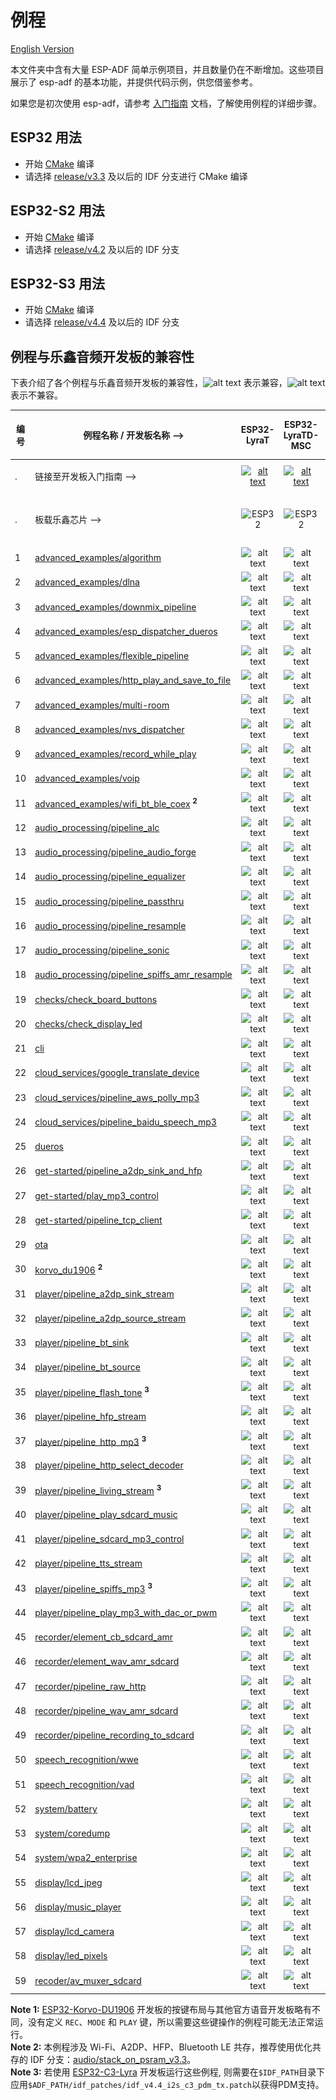 # 例程

[English Version](./README.md)

本文件夹中含有大量 ESP-ADF 简单示例项目，并且数量仍在不断增加。这些项目展示了 esp-adf 的基本功能，并提供代码示例，供您借鉴参考。

如果您是初次使用 esp-adf，请参考 [入门指南](https://docs.espressif.com/projects/esp-adf/zh_CN/latest/get-started/index.html) 文档，了解使用例程的详细步骤。


## ESP32 用法

- 开始 [CMake](https://docs.espressif.com/projects/esp-idf/zh_CN/latest/esp32/api-guides/build-system.html) 编译
- 请选择 [release/v3.3](https://github.com/espressif/esp-idf/tree/release/v3.3) 及以后的 IDF 分支进行 CMake 编译

## ESP32-S2 用法

- 开始 [CMake](https://docs.espressif.com/projects/esp-idf/zh_CN/latest/esp32s2/api-guides/build-system.html) 编译
- 请选择 [release/v4.2](https://github.com/espressif/esp-idf/tree/release/v4.2) 及以后的 IDF 分支

## ESP32-S3 用法

- 开始 [CMake](https://docs.espressif.com/projects/esp-idf/zh_CN/latest/esp32s3/api-guides/build-system.html) 编译
- 请选择 [release/v4.4](https://github.com/espressif/esp-idf/tree/release/v4.4) 及以后的 IDF 分支

## 例程与乐鑫音频开发板的兼容性

下表介绍了各个例程与乐鑫音频开发板的兼容性，![alt text](../docs/_static/yes-icon.png "兼容") 表示兼容，![alt text](../docs/_static/no-icon.png "兼容")  表示不兼容。

[comment]: <> (Markdown table editing tool)
[comment]: <> (https://www.tablesgenerator.com/markdown_tables)

| 编号 | 例程名称 / 开发板名称 -->                                                                  |                                                                                  ESP32-LyraT                                                                                 |                                                                                    ESP32-LyraTD-MSC                                                                                    |                                                                                    ESP32-LyraT-Mini                                                                                    |                          ESP32-Korvo-DU1906          <sup> **1** </sup>      |                        ESP32-S2-Kaluga-1 Kit                           |                        ESP32-S3-Korvo-2                           |                             ESP32-C3-Lyra                              |
|-----|------------------------------------------------------------------------------------------------|:----------------------------------------------------------------------------------------------------------------------------------------------------------------------------:|:--------------------------------------------------------------------------------------------------------------------------------------------------------------------------------------:|:--------------------------------------------------------------------------------------------------------------------------------------------------------------------------------------:|:---------------------------------------------------------------:|:----------------------------------------------------------------------:|:----------------------------------------------------------------------:|:----------------------------------------------------------------------:|
| .   | 链接至开发板入门指南  -->                                                   | [![alt text](../docs/_static/esp32-lyrat-v4.3-side-small.jpg "ESP32-LyraT")](https://docs.espressif.com/projects/esp-adf/en/latest/get-started/get-started-esp32-lyrat.html) | [![alt text](../docs/_static/esp32-lyratd-msc-v2.2-small.jpg "ESP32-LyraTD-MSC")](https://docs.espressif.com/projects/esp-adf/en/latest/get-started/get-started-esp32-lyratd-msc.html) | [![alt text](../docs/_static/esp32-lyrat-mini-v1.2-small.jpg "ESP32-LyraT-Mini")](https://docs.espressif.com/projects/esp-adf/en/latest/get-started/get-started-esp32-lyrat-mini.html) |  [![alt text](../docs/_static/esp32-korvo-du1906-v1.1-small.jpg "ESP32-Korvo-DU1906")](https://docs.espressif.com/projects/esp-adf/en/latest/get-started/get-started-esp32-korvo-du1906.html) | [![alt text](../docs/_static/esp32-s2-kaluga-1-kit-small.png "ESP32-S2-Kaluga-1 Kit")](https://docs.espressif.com/projects/esp-idf/en/latest/esp32s2/hw-reference/esp32s2/user-guide-esp32-s2-kaluga-1-kit.html) | [![alt text](../docs/_static/esp32-s3-korvo-2-v3.0-small.png "ESP32-S3-Korvo-2")](https://docs.espressif.com/projects/esp-adf/en/latest/get-started/user-guide-esp32-s3-korvo-2.html) |  [![alt text](../docs/_static/esp32-c3-lyra-v2.0-small.png "ESP32-C3-Lyra")](https://docs.espressif.com/projects/esp-adf/en/latest/get-started/user-guide-esp32-c3-lyra.html) |
| .   | 板载乐鑫芯片 -->                                                      |                                                        <img src="../docs/_static/ESP32.svg" height="85" alt="ESP32">                                                         |                                                             <img src="../docs/_static/ESP32.svg" height="85" alt="ESP32">                                                              |                                                             <img src="../docs/_static/ESP32.svg" height="85" alt="ESP32">                                                              | <img src="../docs/_static/ESP32.svg" height="85" alt="ESP32">   | <img src="../docs/_static/ESP32-S2.svg" height="100" alt="ESP32-S2">   |<img src="../docs/_static/ESP32-S3.svg" height="100" alt="ESP32-S3">   |<img src="../docs/_static/ESP32-C3.svg" height="75" alt="ESP32-C3">
|  1  | [advanced_examples/algorithm](advanced_examples/algorithm)                                               |                                                            ![alt text](../docs/_static/yes-icon.png "兼容")                                                            |                                                                 ![alt text](../docs/_static/no-icon.png "不兼容")                        |                                                                 ![alt text](../docs/_static/yes-icon.png "兼容")                                                                 |      ![alt text](../docs/_static/no-icon.png "不兼容")    |         ![alt text](../docs/_static/no-icon.png "不兼容")       | ![alt text](../docs/_static/yes-icon.png "兼容")  | ![alt text](../docs/_static/no-icon.png "不兼容")       |
|  2  | [advanced_examples/dlna](advanced_examples/dlna)                                               |                                                            ![alt text](../docs/_static/yes-icon.png "兼容")                                                            |                                                                 ![alt text](../docs/_static/yes-icon.png "兼容")                                                                 |                                                                 ![alt text](../docs/_static/yes-icon.png "兼容")                                                                 |      ![alt text](../docs/_static/yes-icon.png "兼容")     |         ![alt text](../docs/_static/yes-icon.png "兼容")         | ![alt text](../docs/_static/yes-icon.png "兼容")  | ![alt text](../docs/_static/no-icon.png "不兼容")       |
|  3  | [advanced_examples/downmix_pipeline](advanced_examples/downmix_pipeline)                       |                                                            ![alt text](../docs/_static/yes-icon.png "兼容")                                                            |                                                                 ![alt text](../docs/_static/yes-icon.png "兼容")                                                                 |                                                                 ![alt text](../docs/_static/yes-icon.png "兼容")                                                                 |      ![alt text](../docs/_static/yes-icon.png "兼容")     |         ![alt text](../docs/_static/no-icon.png "不兼容")     | ![alt text](../docs/_static/yes-icon.png "兼容")  | ![alt text](../docs/_static/no-icon.png "不兼容")       |
|  4  | [advanced_examples/esp_dispatcher_dueros](advanced_examples/esp_dispatcher_dueros)             |                                                            ![alt text](../docs/_static/yes-icon.png "兼容")                                                            |                                                                 ![alt text](../docs/_static/yes-icon.png "兼容")                                                                 |                                                                 ![alt text](../docs/_static/yes-icon.png "兼容")                                                                 |      ![alt text](../docs/_static/yes-icon.png "兼容")     |         ![alt text](../docs/_static/no-icon.png "不兼容")         | ![alt text](../docs/_static/yes-icon.png "兼容")  | ![alt text](../docs/_static/no-icon.png "不兼容")       |
|  5  | [advanced_examples/flexible_pipeline](advanced_examples/flexible_pipeline)                     |                                                            ![alt text](../docs/_static/yes-icon.png "兼容")                                                            |                                                                 ![alt text](../docs/_static/yes-icon.png "兼容")                                                                 |                                                                 ![alt text](../docs/_static/yes-icon.png "兼容")                                                                 |      ![alt text](../docs/_static/yes-icon.png "兼容")     |         ![alt text](../docs/_static/no-icon.png "不兼容")        | ![alt text](../docs/_static/yes-icon.png "兼容")  | ![alt text](../docs/_static/no-icon.png "不兼容")       |
|  6  | [advanced_examples/http_play_and_save_to_file](advanced_examples/http_play_and_save_to_file)   |                                                            ![alt text](../docs/_static/yes-icon.png "兼容")                                                            |                                                                 ![alt text](../docs/_static/yes-icon.png "兼容")                                                                 |                                                                 ![alt text](../docs/_static/yes-icon.png "兼容")                                                                 |      ![alt text](../docs/_static/yes-icon.png "兼容")     |         ![alt text](../docs/_static/no-icon.png "不兼容")        | ![alt text](../docs/_static/yes-icon.png "兼容")  | ![alt text](../docs/_static/no-icon.png "不兼容")       |
| 7  | [advanced_examples/multi-room](advanced_examples/multi-room)                                |                                                            ![alt text](../docs/_static/yes-icon.png "兼容")                                                            |                                                                 ![alt text](../docs/_static/yes-icon.png "兼容")                                                                 |                                                                 ![alt text](../docs/_static/yes-icon.png "兼容")                                                                 |      ![alt text](../docs/_static/yes-icon.png "兼容")     |         ![alt text](../docs/_static/yes-icon.png "兼容")         | ![alt text](../docs/_static/yes-icon.png "兼容")  | ![alt text](../docs/_static/no-icon.png "不兼容")       |
| 8  | [advanced_examples/nvs_dispatcher](advanced_examples/nvs_dispatcher)                                |                                                            ![alt text](../docs/_static/yes-icon.png "兼容")                                                            |                                                                 ![alt text](../docs/_static/yes-icon.png "兼容")                                                                 |                                                                 ![alt text](../docs/_static/yes-icon.png "兼容")                                                                 |      ![alt text](../docs/_static/yes-icon.png "兼容")     |         ![alt text](../docs/_static/yes-icon.png "兼容")         | ![alt text](../docs/_static/yes-icon.png "兼容")  | ![alt text](../docs/_static/no-icon.png "不兼容")       |
|  9  | [advanced_examples/record_while_play](advanced_examples/record_while_play)                     |                                                            ![alt text](../docs/_static/yes-icon.png "兼容")                                                            |                                                                 ![alt text](../docs/_static/yes-icon.png "兼容")                                                                 |                                                                 ![alt text](../docs/_static/yes-icon.png "兼容")                                                                 |      ![alt text](../docs/_static/yes-icon.png "兼容")     |         ![alt text](../docs/_static/no-icon.png "不兼容")        | ![alt text](../docs/_static/yes-icon.png "兼容")  | ![alt text](../docs/_static/no-icon.png "不兼容")       |
|  10  | [advanced_examples/voip](advanced_examples/voip)                                               |                                                            ![alt text](../docs/_static/yes-icon.png "兼容")                                                            |                                                                 ![alt text](../docs/_static/yes-icon.png "兼容")                                                                 |                                                                 ![alt text](../docs/_static/yes-icon.png "兼容")                                                                 |      ![alt text](../docs/_static/yes-icon.png "兼容")     |         ![alt text](../docs/_static/no-icon.png "不兼容")         | ![alt text](../docs/_static/yes-icon.png "兼容")  | ![alt text](../docs/_static/no-icon.png "不兼容")       |
| 11  | [advanced_examples/wifi_bt_ble_coex](advanced_examples/wifi_bt_ble_coex)   <sup> **2** </sup>  |                                                            ![alt text](../docs/_static/yes-icon.png "兼容")                                                            |                                                                 ![alt text](../docs/_static/yes-icon.png "兼容")                                                                 |                                                                 ![alt text](../docs/_static/yes-icon.png "兼容")                                                                 |      ![alt text](../docs/_static/yes-icon.png "兼容")     |         ![alt text](../docs/_static/no-icon.png "不兼容")        | ![alt text](../docs/_static/no-icon.png "不兼容") | ![alt text](../docs/_static/no-icon.png "不兼容")       |
|  12  | [audio_processing/pipeline_alc](audio_processing/pipeline_alc)                                 |                                                            ![alt text](../docs/_static/yes-icon.png "兼容")                                                            |                                                                 ![alt text](../docs/_static/yes-icon.png "兼容")                                                                 |                                                                 ![alt text](../docs/_static/yes-icon.png "兼容")                                                                 |      ![alt text](../docs/_static/yes-icon.png "兼容")     |         ![alt text](../docs/_static/no-icon.png "不兼容")        | ![alt text](../docs/_static/yes-icon.png "兼容")  | ![alt text](../docs/_static/no-icon.png "不兼容")       |
|  13  | [audio_processing/pipeline_audio_forge](audio_processing/pipeline_audio_forge)                                 |                                                            ![alt text](../docs/_static/yes-icon.png "兼容")                                                            |                                                                 ![alt text](../docs/_static/yes-icon.png "兼容")                                                                 |                                                                 ![alt text](../docs/_static/yes-icon.png "兼容")                                                                 |      ![alt text](../docs/_static/yes-icon.png "兼容")     |         ![alt text](../docs/_static/no-icon.png "不兼容")        | ![alt text](../docs/_static/yes-icon.png "兼容")  | ![alt text](../docs/_static/no-icon.png "不兼容")       |
|  14  | [audio_processing/pipeline_equalizer](audio_processing/pipeline_equalizer)                     |                                                            ![alt text](../docs/_static/yes-icon.png "兼容")                                                            |                                                                 ![alt text](../docs/_static/yes-icon.png "兼容")                                                                 |                                                                 ![alt text](../docs/_static/yes-icon.png "兼容")                                                                 |      ![alt text](../docs/_static/yes-icon.png "兼容")     |         ![alt text](../docs/_static/no-icon.png "不兼容")        | ![alt text](../docs/_static/yes-icon.png "兼容")  | ![alt text](../docs/_static/no-icon.png "不兼容")       |
|  15 | [audio_processing/pipeline_passthru](audio_processing/pipeline_passthru)                       |      ![alt text](../docs/_static/yes-icon.png "兼容")       |          ![alt text](../docs/_static/no-icon.png "不兼容")              |                                                                ![alt text](../docs/_static/no-icon.png "Not 兼容")            |      ![alt text](../docs/_static/no-icon.png "不兼容")         |         ![alt text](../docs/_static/no-icon.png "不兼容")             | ![alt text](../docs/_static/no-icon.png "不兼容")      | ![alt text](../docs/_static/no-icon.png "不兼容")       |
| 16  | [audio_processing/pipeline_resample](audio_processing/pipeline_resample)                       |                                                            ![alt text](../docs/_static/yes-icon.png "兼容")                                                            |                                                                 ![alt text](../docs/_static/yes-icon.png "兼容")                                                                 |                                                                 ![alt text](../docs/_static/yes-icon.png "兼容")                                                                 |      ![alt text](../docs/_static/yes-icon.png "兼容")     |         ![alt text](../docs/_static/no-icon.png "不兼容")          | ![alt text](../docs/_static/yes-icon.png "兼容")  | ![alt text](../docs/_static/no-icon.png "不兼容")       |
| 17  | [audio_processing/pipeline_sonic](audio_processing/pipeline_sonic)                             |                                                            ![alt text](../docs/_static/yes-icon.png "兼容")                                                            |                                                                 ![alt text](../docs/_static/yes-icon.png "兼容")                                                                 |                                                                 ![alt text](../docs/_static/yes-icon.png "兼容")                                                                 |      ![alt text](../docs/_static/yes-icon.png "兼容")     |         ![alt text](../docs/_static/no-icon.png "不兼容")          | ![alt text](../docs/_static/yes-icon.png "兼容")  | ![alt text](../docs/_static/no-icon.png "不兼容")       |
| 18  | [audio_processing/pipeline_spiffs_amr_resample](audio_processing/pipeline_spiffs_amr_resample) |                                                            ![alt text](../docs/_static/yes-icon.png "兼容")                                                            |                                                                 ![alt text](../docs/_static/yes-icon.png "兼容")                                                                 |                                                                 ![alt text](../docs/_static/yes-icon.png "兼容")                                                                 |      ![alt text](../docs/_static/yes-icon.png "兼容")     |         ![alt text](../docs/_static/yes-icon.png "兼容")         | ![alt text](../docs/_static/yes-icon.png "兼容")  | ![alt text](../docs/_static/no-icon.png "不兼容")       |
| 19  | [checks/check_board_buttons](checks/check_board_buttons)                                     |                                                           ![alt text](../docs/_static/yes-icon.png "兼容")                                                          |                                                                 ![alt text](../docs/_static/yes-icon.png "兼容")                                                                 |                                                                ![alt text](../docs/_static/yes-icon.png "兼容")                                                               |    ![alt text](../docs/_static/yes-icon.png "兼容")    |        ![alt text](../docs/_static/yes-icon.png "兼容")       | ![alt text](../docs/_static/yes-icon.png "兼容")  | ![alt text](../docs/_static/yes-icon.png "兼容")       |
| 20  | [checks/check_display_led](checks/check_display_led)                                                 |                                                           ![alt text](../docs/_static/yes-icon.png "兼容")                                                          |                                                                 ![alt text](../docs/_static/yes-icon.png "兼容")                                                                 |                                                                ![alt text](../docs/_static/yes-icon.png "兼容")                                                               |    ![alt text](../docs/_static/yes-icon.png "兼容")    |        ![alt text](../docs/_static/yes-icon.png "兼容")       | ![alt text](../docs/_static/yes-icon.png "兼容")  | ![alt text](../docs/_static/yes-icon.png "兼容")       |
| 21  | [cli](cli)                                                                                     |                                                            ![alt text](../docs/_static/yes-icon.png "兼容")                                                            |                                                                 ![alt text](../docs/_static/yes-icon.png "兼容")                                                                 |                                                                 ![alt text](../docs/_static/yes-icon.png "兼容")                                                                 |      ![alt text](../docs/_static/yes-icon.png "兼容")     |         ![alt text](../docs/_static/yes-icon.png "兼容")         | ![alt text](../docs/_static/yes-icon.png "兼容")  | ![alt text](../docs/_static/no-icon.png "不兼容")       |
| 22  | [cloud_services/google_translate_device](cloud_services/google_translate_device)               |                                                            ![alt text](../docs/_static/yes-icon.png "兼容")                                                            |                                                                ![alt text](../docs/_static/yes-icon.png "兼容")                                                               |                                                                 ![alt text](../docs/_static/yes-icon.png "兼容")                                                                 |      ![alt text](../docs/_static/yes-icon.png "兼容")     |         ![alt text](../docs/_static/yes-icon.png "兼容")         | ![alt text](../docs/_static/yes-icon.png "兼容")  | ![alt text](../docs/_static/no-icon.png "不兼容")       |
| 23  | [cloud_services/pipeline_aws_polly_mp3](cloud_services/pipeline_aws_polly_mp3)                 |                                                            ![alt text](../docs/_static/yes-icon.png "兼容")                                                            |                                                                 ![alt text](../docs/_static/yes-icon.png "兼容")                                                                 |                                                                 ![alt text](../docs/_static/yes-icon.png "兼容")                                                                 |      ![alt text](../docs/_static/yes-icon.png "兼容")     |         ![alt text](../docs/_static/yes-icon.png "兼容")         | ![alt text](../docs/_static/yes-icon.png "兼容")  | ![alt text](../docs/_static/no-icon.png "不兼容")       |
| 24  | [cloud_services/pipeline_baidu_speech_mp3](cloud_services/pipeline_baidu_speech_mp3)           |                                                            ![alt text](../docs/_static/yes-icon.png "兼容")                                                            |                                                                 ![alt text](../docs/_static/yes-icon.png "兼容")                                                                 |                                                                 ![alt text](../docs/_static/yes-icon.png "兼容")                                                                 |      ![alt text](../docs/_static/yes-icon.png "兼容")     |         ![alt text](../docs/_static/yes-icon.png "兼容")         | ![alt text](../docs/_static/yes-icon.png "兼容")  | ![alt text](../docs/_static/no-icon.png "不兼容")       |
| 25  | [dueros](dueros)                                                                               |                                                            ![alt text](../docs/_static/yes-icon.png "兼容")                                                            |                                                                 ![alt text](../docs/_static/yes-icon.png "兼容")                                                                 |                                                                 ![alt text](../docs/_static/yes-icon.png "兼容")                                                                 |      ![alt text](../docs/_static/yes-icon.png "兼容")     |         ![alt text](../docs/_static/no-icon.png "不兼容")         | ![alt text](../docs/_static/yes-icon.png "兼容")  | ![alt text](../docs/_static/no-icon.png "不兼容")       |
| 26  | [get-started/pipeline_a2dp_sink_and_hfp](get-started/pipeline_a2dp_sink_and_hfp)               |                                                            ![alt text](../docs/_static/yes-icon.png "兼容")                                                            |                                                                 ![alt text](../docs/_static/yes-icon.png "兼容")                                                                 |                                                                 ![alt text](../docs/_static/yes-icon.png "兼容")                                                                 |      ![alt text](../docs/_static/yes-icon.png "兼容")     |         ![alt text](../docs/_static/no-icon.png "不兼容")        | ![alt text](../docs/_static/no-icon.png "不兼容") | ![alt text](../docs/_static/no-icon.png "不兼容")       |
| 27  | [get-started/play_mp3_control](get-started/play_mp3_control)                                   |                                                            ![alt text](../docs/_static/yes-icon.png "兼容")                                                            |                                                                 ![alt text](../docs/_static/yes-icon.png "兼容")                                                                 |                                                                 ![alt text](../docs/_static/yes-icon.png "兼容")                                                                 |      ![alt text](../docs/_static/yes-icon.png "兼容")     |         ![alt text](../docs/_static/yes-icon.png "兼容")         | ![alt text](../docs/_static/yes-icon.png "兼容")  | ![alt text](../docs/_static/no-icon.png "不兼容")       |
| 28  | [get-started/pipeline_tcp_client](get-started/pipeline_tcp_client)                                       |                                                            ![alt text](../docs/_static/yes-icon.png "兼容")                                                            |                                                                 ![alt text](../docs/_static/yes-icon.png "兼容")                                                                 |                                                                 ![alt text](../docs/_static/yes-icon.png "兼容")                                                                 |      ![alt text](../docs/_static/yes-icon.png "兼容")     |         ![alt text](../docs/_static/yes-icon.png "兼容")         | ![alt text](../docs/_static/yes-icon.png "兼容")  | ![alt text](../docs/_static/no-icon.png "不兼容")       |
| 29  | [ota](ota)                           |                                                            ![alt text](../docs/_static/yes-icon.png "兼容")                                                            |                                                                 ![alt text](../docs/_static/yes-icon.png "兼容")                                                                 |                                                                 ![alt text](../docs/_static/yes-icon.png "兼容")                                                                 |      ![alt text](../docs/_static/yes-icon.png "兼容")     |   ![alt text](../docs/_static/yes-icon.png "兼容")  | ![alt text](../docs/_static/yes-icon.png "兼容")  | ![alt text](../docs/_static/no-icon.png "不兼容")       |
| 30  | [korvo_du1906](korvo_du1906)     <sup> **2** </sup>      |             ![alt text](../docs/_static/no-icon.png "不兼容")                                                             |            ![alt text](../docs/_static/no-icon.png "不兼容")                                                          |                     ![alt text](../docs/_static/no-icon.png "不兼容")                  |      ![alt text](../docs/_static/yes-icon.png "兼容")     |         ![alt text](../docs/_static/no-icon.png "不兼容")         | ![alt text](../docs/_static/no-icon.png "不兼容")  | ![alt text](../docs/_static/no-icon.png "不兼容")       |
| 31  | [player/pipeline_a2dp_sink_stream](player/pipeline_a2dp_sink_stream)                                         |                                                            ![alt text](../docs/_static/yes-icon.png "兼容")                                                            |                                                                 ![alt text](../docs/_static/yes-icon.png "兼容")                                                                 |                                                                 ![alt text](../docs/_static/yes-icon.png "兼容")                                                                 |      ![alt text](../docs/_static/yes-icon.png "兼容")     |         ![alt text](../docs/_static/no-icon.png "不兼容")        | ![alt text](../docs/_static/no-icon.png "不兼容") | ![alt text](../docs/_static/no-icon.png "不兼容")       |
| 32  | [player/pipeline_a2dp_source_stream](player/pipeline_a2dp_source_stream)                                         |                                                            ![alt text](../docs/_static/yes-icon.png "兼容")                                                            |                                                                 ![alt text](../docs/_static/yes-icon.png "兼容")                                                                 |                                                                 ![alt text](../docs/_static/yes-icon.png "兼容")                                                                 |      ![alt text](../docs/_static/yes-icon.png "兼容")     |         ![alt text](../docs/_static/no-icon.png "不兼容")          | ![alt text](../docs/_static/no-icon.png "不兼容")   | ![alt text](../docs/_static/no-icon.png "不兼容")       |
| 33  | [player/pipeline_bt_sink](player/pipeline_bt_sink)                                             |                                                            ![alt text](../docs/_static/yes-icon.png "兼容")                                                            |                                                                 ![alt text](../docs/_static/yes-icon.png "兼容")                                                                 |                                                                 ![alt text](../docs/_static/yes-icon.png "兼容")                                                                 |      ![alt text](../docs/_static/yes-icon.png "兼容")     |         ![alt text](../docs/_static/no-icon.png "不兼容")        | ![alt text](../docs/_static/no-icon.png "不兼容") | ![alt text](../docs/_static/no-icon.png "不兼容")       |
| 34  | [player/pipeline_bt_source](player/pipeline_bt_source)                                         |                                                            ![alt text](../docs/_static/yes-icon.png "兼容")                                                            |                                                                 ![alt text](../docs/_static/yes-icon.png "兼容")                                                                 |                                                                 ![alt text](../docs/_static/yes-icon.png "兼容")                                                                 |      ![alt text](../docs/_static/yes-icon.png "兼容")     |         ![alt text](../docs/_static/no-icon.png "不兼容")        | ![alt text](../docs/_static/no-icon.png "不兼容") | ![alt text](../docs/_static/no-icon.png "不兼容")       |
| 35  | [player/pipeline_flash_tone](player/pipeline_flash_tone)     <sup> **3** </sup>      |                                                            ![alt text](../docs/_static/yes-icon.png "兼容")                                                            |                                                                 ![alt text](../docs/_static/yes-icon.png "兼容")                                                                 |                                                                 ![alt text](../docs/_static/yes-icon.png "兼容")                                                                 |      ![alt text](../docs/_static/yes-icon.png "兼容")     |         ![alt text](../docs/_static/yes-icon.png "兼容")         | ![alt text](../docs/_static/yes-icon.png "兼容")  | ![alt text](../docs/_static/yes-icon.png "兼容")  |
| 36  | [player/pipeline_hfp_stream](player/pipeline_hfp_stream)                                         |                                                            ![alt text](../docs/_static/yes-icon.png "兼容")                                                            |                                                                 ![alt text](../docs/_static/yes-icon.png "兼容")                                                                 |                                                                 ![alt text](../docs/_static/yes-icon.png "兼容")                                                                 |      ![alt text](../docs/_static/yes-icon.png "兼容")     |         ![alt text](../docs/_static/no-icon.png "不兼容")        | ![alt text](../docs/_static/no-icon.png "不兼容") | ![alt text](../docs/_static/no-icon.png "不兼容")       |
| 37  | [player/pipeline_http_mp3](player/pipeline_http_mp3)     <sup> **3** </sup>      |                                                            ![alt text](../docs/_static/yes-icon.png "兼容")                                                            |                                                                 ![alt text](../docs/_static/yes-icon.png "兼容")                                                                 |                                                                 ![alt text](../docs/_static/yes-icon.png "兼容")                                                                 |      ![alt text](../docs/_static/yes-icon.png "兼容")     |         ![alt text](../docs/_static/yes-icon.png "兼容")         | ![alt text](../docs/_static/yes-icon.png "兼容")  | ![alt text](../docs/_static/yes-icon.png "兼容")  |
| 38  | [player/pipeline_http_select_decoder](player/pipeline_http_select_decoder)                     |                                                            ![alt text](../docs/_static/yes-icon.png "兼容")                                                            |                                                                 ![alt text](../docs/_static/yes-icon.png "兼容")                                                                 |                                                                 ![alt text](../docs/_static/yes-icon.png "兼容")                                                                 |      ![alt text](../docs/_static/yes-icon.png "兼容")     |         ![alt text](../docs/_static/yes-icon.png "兼容")         | ![alt text](../docs/_static/yes-icon.png "兼容")  | ![alt text](../docs/_static/no-icon.png "不兼容")       |
| 39  | [player/pipeline_living_stream](player/pipeline_living_stream)     <sup> **3** </sup>      |                                                            ![alt text](../docs/_static/yes-icon.png "兼容")                                                            |                                                                 ![alt text](../docs/_static/yes-icon.png "兼容")                                                                 |                                                                 ![alt text](../docs/_static/yes-icon.png "兼容")                                                                 |      ![alt text](../docs/_static/yes-icon.png "兼容")     |         ![alt text](../docs/_static/yes-icon.png "兼容")         | ![alt text](../docs/_static/yes-icon.png "兼容")  | ![alt text](../docs/_static/yes-icon.png "兼容")       |
| 40  | [player/pipeline_play_sdcard_music](player/pipeline_play_sdcard_music)                                       |                                                            ![alt text](../docs/_static/yes-icon.png "兼容")                                                            |                                                                 ![alt text](../docs/_static/yes-icon.png "兼容")                                                                 |                                                                 ![alt text](../docs/_static/yes-icon.png "兼容")                                                                 |      ![alt text](../docs/_static/yes-icon.png "兼容")     |         ![alt text](../docs/_static/no-icon.png "不兼容")        | ![alt text](../docs/_static/yes-icon.png "兼容")  | ![alt text](../docs/_static/no-icon.png "不兼容")       |
| 41  | [player/pipeline_sdcard_mp3_control](player/pipeline_sdcard_mp3_control)                       |                                                            ![alt text](../docs/_static/yes-icon.png "兼容")                                                            |                                                                 ![alt text](../docs/_static/yes-icon.png "兼容")                                                                 |                                                                 ![alt text](../docs/_static/yes-icon.png "兼容")                                                                 |      ![alt text](../docs/_static/yes-icon.png "兼容")     |         ![alt text](../docs/_static/no-icon.png "不兼容")        | ![alt text](../docs/_static/yes-icon.png "兼容")  | ![alt text](../docs/_static/no-icon.png "不兼容")       |
| 42  | [player/pipeline_tts_stream](player/pipeline_tts_stream)                                       |                                                            ![alt text](../docs/_static/yes-icon.png "兼容")                                                            |                                                                 ![alt text](../docs/_static/yes-icon.png "兼容")                                                                 |                                                                 ![alt text](../docs/_static/yes-icon.png "兼容")                                                                 |      ![alt text](../docs/_static/yes-icon.png "兼容")     |         ![alt text](../docs/_static/no-icon.png "不兼容")        | ![alt text](../docs/_static/yes-icon.png "兼容")  | ![alt text](../docs/_static/no-icon.png "不兼容")       |
| 43  | [player/pipeline_spiffs_mp3](player/pipeline_spiffs_mp3)     <sup> **3** </sup>      |                                                            ![alt text](../docs/_static/yes-icon.png "兼容")                                                            |                                                                 ![alt text](../docs/_static/yes-icon.png "兼容")                                                                 |                                                                 ![alt text](../docs/_static/yes-icon.png "兼容")                                                                 |      ![alt text](../docs/_static/yes-icon.png "兼容")     |         ![alt text](../docs/_static/yes-icon.png "兼容")         | ![alt text](../docs/_static/yes-icon.png "兼容")  | ![alt text](../docs/_static/yes-icon.png "兼容")       |
| 44  | [player/pipeline_play_mp3_with_dac_or_pwm](player/pipeline_play_mp3_with_dac_or_pwm)                                       |                                                            ![alt text](../docs/_static/no-icon.png "不兼容")                   |                                                                 ![alt text](../docs/_static/no-icon.png "不兼容")             |                  ![alt text](../docs/_static/no-icon.png "不兼容")              |      ![alt text](../docs/_static/no-icon.png "不兼容")       |         ![alt text](../docs/_static/no-icon.png "不兼容")           | ![alt text](../docs/_static/no-icon.png "不兼容")    | ![alt text](../docs/_static/no-icon.png "不兼容")       |
| 45  | [recorder/element_cb_sdcard_amr](recorder/element_cb_sdcard_amr)                               |                                                            ![alt text](../docs/_static/yes-icon.png "兼容")                                                            |                                                                 ![alt text](../docs/_static/yes-icon.png "兼容")                                                                 |                                                                 ![alt text](../docs/_static/yes-icon.png "兼容")                                                                 |      ![alt text](../docs/_static/yes-icon.png "兼容")     |         ![alt text](../docs/_static/no-icon.png "不兼容")         | ![alt text](../docs/_static/yes-icon.png "兼容")  | ![alt text](../docs/_static/no-icon.png "不兼容")       |
| 46  | [recorder/element_wav_amr_sdcard](recorder/element_wav_amr_sdcard)                               |                                                            ![alt text](../docs/_static/yes-icon.png "兼容")                                                            |                                                                 ![alt text](../docs/_static/yes-icon.png "兼容")                                                                 |                                                                 ![alt text](../docs/_static/yes-icon.png "兼容")                                                                 |      ![alt text](../docs/_static/yes-icon.png "兼容")     |         ![alt text](../docs/_static/no-icon.png "不兼容")         | ![alt text](../docs/_static/yes-icon.png "兼容")  | ![alt text](../docs/_static/no-icon.png "不兼容")       |
| 47  | [recorder/pipeline_raw_http](recorder/pipeline_raw_http)                                       |                                                            ![alt text](../docs/_static/yes-icon.png "兼容")                                                            |                                                                 ![alt text](../docs/_static/yes-icon.png "兼容")                                                                 |                                                                 ![alt text](../docs/_static/yes-icon.png "兼容")                                                                 |      ![alt text](../docs/_static/yes-icon.png "兼容")     |         ![alt text](../docs/_static/yes-icon.png "兼容")         | ![alt text](../docs/_static/yes-icon.png "兼容")  | ![alt text](../docs/_static/no-icon.png "不兼容")       |
| 48  | [recorder/pipeline_wav_amr_sdcard](recorder/pipeline_wav_amr_sdcard)                                   |                                                            ![alt text](../docs/_static/yes-icon.png "兼容")                                                            |                                                                 ![alt text](../docs/_static/yes-icon.png "兼容")                                                                 |                                                                 ![alt text](../docs/_static/yes-icon.png "兼容")                                                                 |      ![alt text](../docs/_static/yes-icon.png "兼容")     |         ![alt text](../docs/_static/no-icon.png "不兼容")         | ![alt text](../docs/_static/yes-icon.png "兼容")  | ![alt text](../docs/_static/no-icon.png "不兼容")       |
| 49  | [recorder/pipeline_recording_to_sdcard](recorder/pipeline_recording_to_sdcard)                                   |                                                            ![alt text](../docs/_static/yes-icon.png "兼容")                                                            |                                                                 ![alt text](../docs/_static/yes-icon.png "兼容")                                                                 |                                                                 ![alt text](../docs/_static/yes-icon.png "兼容")                                                                 |      ![alt text](../docs/_static/no-icon.png "不兼容")       |         ![alt text](../docs/_static/no-icon.png "不兼容")         | ![alt text](../docs/_static/yes-icon.png "兼容")  | ![alt text](../docs/_static/no-icon.png "不兼容")       |
| 50  | [speech_recognition/wwe](speech_recognition/wwe)                                               |                                                            ![alt text](../docs/_static/yes-icon.png "兼容")                                                            |                                                                 ![alt text](../docs/_static/yes-icon.png "兼容")                                                                 |                                                                 ![alt text](../docs/_static/yes-icon.png "兼容")                                                                 | ![alt text](../docs/_static/no-icon.png "不兼容")       |         ![alt text](../docs/_static/no-icon.png "不兼容")          | ![alt text](../docs/_static/yes-icon.png "兼容") | ![alt text](../docs/_static/no-icon.png "不兼容")       |
| 51  | [speech_recognition/vad](speech_recognition/vad)                                               |                                                            ![alt text](../docs/_static/yes-icon.png "兼容")                                                            |                                                                 ![alt text](../docs/_static/yes-icon.png "兼容")                                                                 |                                                                 ![alt text](../docs/_static/yes-icon.png "兼容")                                                                 |      ![alt text](../docs/_static/yes-icon.png "兼容")     |         ![alt text](../docs/_static/no-icon.png "不兼容")          | ![alt text](../docs/_static/yes-icon.png "兼容")  | ![alt text](../docs/_static/no-icon.png "不兼容")       |
| 52  | [system/battery](system/battery)                           |                                                            ![alt text](../docs/_static/no-icon.png "不兼容")                 |     ![alt text](../docs/_static/no-icon.png "不兼容")             |                                                                 ![alt text](../docs/_static/no-icon.png "不兼容")              |      ![alt text](../docs/_static/yes-icon.png "兼容")     |         ![alt text](../docs/_static/no-icon.png "不兼容")           | ![alt text](../docs/_static/no-icon.png "不兼容")    | ![alt text](../docs/_static/no-icon.png "不兼容")       |
| 53  | [system/coredump](system/coredump)                           |                                                            ![alt text](../docs/_static/yes-icon.png "兼容")                                                            |                                                                 ![alt text](../docs/_static/yes-icon.png "兼容")                                                                 |                                                                 ![alt text](../docs/_static/yes-icon.png "兼容")                                                                 |      ![alt text](../docs/_static/yes-icon.png "兼容")     |         ![alt text](../docs/_static/yes-icon.png "兼容")         | ![alt text](../docs/_static/yes-icon.png "兼容")  | ![alt text](../docs/_static/no-icon.png "不兼容")       |
| 54  | [system/wpa2_enterprise](system/wpa2_enterprise)                           |                                                            ![alt text](../docs/_static/yes-icon.png "兼容")                                                            |                                                                 ![alt text](../docs/_static/yes-icon.png "兼容")                                                                 |                                                                 ![alt text](../docs/_static/yes-icon.png "兼容")                                                                 |      ![alt text](../docs/_static/yes-icon.png "兼容")     |         ![alt text](../docs/_static/yes-icon.png "兼容")         | ![alt text](../docs/_static/yes-icon.png "兼容")  | ![alt text](../docs/_static/no-icon.png "不兼容")       |
| 55  | [display/lcd_jpeg](display/lcd_jpeg)                           |            ![alt text](../docs/_static/no-icon.png "不兼容")                   |          ![alt text](../docs/_static/no-icon.png "不兼容")             |               ![alt text](../docs/_static/no-icon.png "不兼容")            |      ![alt text](../docs/_static/no-icon.png "不兼容")     |         ![alt text](../docs/_static/no-icon.png "不兼容")  |         ![alt text](../docs/_static/yes-icon.png "兼容")         | ![alt text](../docs/_static/no-icon.png "不兼容")       |
| 56  | [display/music_player](display/music_player)        |          ![alt text](../docs/_static/no-icon.png "不兼容")         |             ![alt text](../docs/_static/no-icon.png "不兼容")            |        ![alt text](../docs/_static/no-icon.png "不兼容")            |      ![alt text](../docs/_static/no-icon.png "不兼容")      |         ![alt text](../docs/_static/no-icon.png "不兼容")   |         ![alt text](../docs/_static/yes-icon.png "兼容")         | ![alt text](../docs/_static/no-icon.png "不兼容")       |
| 57  | [display/lcd_camera](display/lcd_camera)        |          ![alt text](../docs/_static/no-icon.png "不兼容")         |             ![alt text](../docs/_static/no-icon.png "不兼容")            |        ![alt text](../docs/_static/no-icon.png "不兼容")            |      ![alt text](../docs/_static/no-icon.png "不兼容")      |         ![alt text](../docs/_static/no-icon.png "不兼容")   |         ![alt text](../docs/_static/yes-icon.png "兼容")         | ![alt text](../docs/_static/no-icon.png "不兼容")       |
| 58  | [display/led_pixels](display/led_pixels)        |          ![alt text](../docs/_static/no-icon.png "不兼容")         |             ![alt text](../docs/_static/no-icon.png "不兼容")            |        ![alt text](../docs/_static/no-icon.png "不兼容")            |      ![alt text](../docs/_static/no-icon.png "不兼容")      |         ![alt text](../docs/_static/no-icon.png "不兼容")   |         ![alt text](../docs/_static/no-icon.png "不兼容")         | ![alt text](../docs/_static/yes-icon.png "兼容")       |
| 59  | [recoder/av_muxer_sdcard](recorder/av_muxer_sdcard)        |          ![alt text](../docs/_static/no-icon.png "不兼容")         |             ![alt text](../docs/_static/no-icon.png "不兼容")            |        ![alt text](../docs/_static/no-icon.png "不兼容")            |      ![alt text](../docs/_static/no-icon.png "不兼容")      |         ![alt text](../docs/_static/no-icon.png "不兼容")   |         ![alt text](../docs/_static/yes-icon.png "兼容")         | ![alt text](../docs/_static/no-icon.png "不兼容")       |


**Note 1:** [ESP32-Korvo-DU1906](https://docs.espressif.com/projects/esp-adf/en/latest/design-guide/dev-boards/get-started-esp32-korvo-du1906.html) 开发板的按键布局与其他官方语音开发板略有不同，没有定义 `REC`、`MODE` 和 `PLAY` 键，所以需要这些键操作的例程可能无法正常运行。<br />
**Note 2:** 本例程涉及 Wi-Fi、A2DP、HFP、Bluetooth LE 共存，推荐使用优化共存的 IDF 分支：[audio/stack_on_psram_v3.3](https://github.com/espressif/esp-idf/tree/audio/stack_on_psram_v3.3)。<br />
**Note 3:** 若使用 [ESP32-C3-Lyra](https://docs.espressif.com/projects/esp-adf/en/latest/get-started/user-guide-esp32-c3-lyra.html) 开发板运行这些例程, 则需要在`$IDF_PATH`目录下应用`$ADF_PATH/idf_patches/idf_v4.4_i2s_c3_pdm_tx.patch`以获得PDM支持。